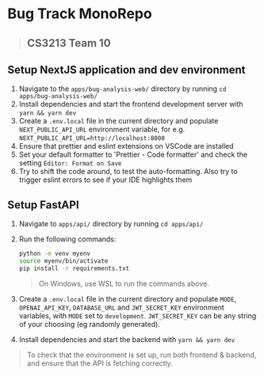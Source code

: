 # Bug Track MonoRepo

> ## CS3213 Team 10

## Setup NextJS application and dev environment

1. Navigate to the `apps/bug-analysis-web/` directory by running `cd apps/bug-analysis-web/`
1. Install dependencies and start the frontend development server with `yarn && yarn dev`
1. Create a `.env.local` file in the current directory and populate `NEXT_PUBLIC_API_URL` environment variable, for e.g. `NEXT_PUBLIC_API_URL=http://localhost:8000`
1. Ensure that prettier and eslint extensions on VSCode are installed
1. Set your default formatter to 'Prettier - Code formatter' and check the setting `Editor: Format on Save`
1. Try to shift the code around, to test the auto-formatting. Also try to trigger eslint errors to see if your IDE highlights them

## Setup FastAPI

1. Navigate to `apps/api/` directory by running `cd apps/api/`
1. Run the following commands:

   ```bash
   python -m venv myenv
   source myenv/bin/activate
   pip install -r requirements.txt
   ```

   > On Windows, use WSL to run the commands above.

1. Create a `.env.local` file in the current directory and populate `MODE`, `OPENAI_API_KEY`, `DATABASE_URL` and `JWT_SECRET_KEY` environment variables, with `MODE` set to `development`. `JWT_SECRET_KEY` can be any string of your choosing (eg randomly generated). 
1. Install dependencies and start the backend with `yarn && yarn dev`

> To check that the environment is set up, run both frontend & backend, and ensure that the API is fetching correctly.
